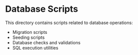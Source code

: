 # Database Scripts

This directory contains scripts related to database operations:

- Migration scripts
- Seeding scripts
- Database checks and validations
- SQL execution utilities
